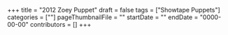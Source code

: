 +++
title = "2012 Zoey Puppet"
draft = false
tags = ["Showtape Puppets"]
categories = [""]
pageThumbnailFile = ""
startDate = ""
endDate = "0000-00-00"
contributors = []
+++
